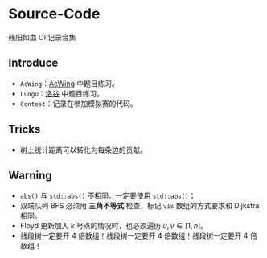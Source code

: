 # Source-Code
残阳如血 OI 记录合集

## Introduce

- `AcWing`：[AcWing](https://www.acwing.com/) 中题目练习。
- `Luogu`：[洛谷](https://www.luogu.com.cn/) 中题目练习。
- `Contest`：记录在参加模拟赛的代码。

## Tricks
- 树上统计距离可以转化为每条边的贡献。


## Warning
- `abs()` 与 `std::abs()` 不相同。一定要使用 `std::abs()`；
- 双端队列 BFS 必须用 **三角不等式** 检查，标记 `vis` 数组的方式要求和 $\text{Dijkstra}$ 相同。
- Floyd 更新加入 $k$ 号点的情况时，也必须遍历 $u,v\in[1,n]$。
- 线段树一定要开 $4$ 倍数组！线段树一定要开 $4$ 倍数组！线段树一定要开 $4$ 倍数组！
